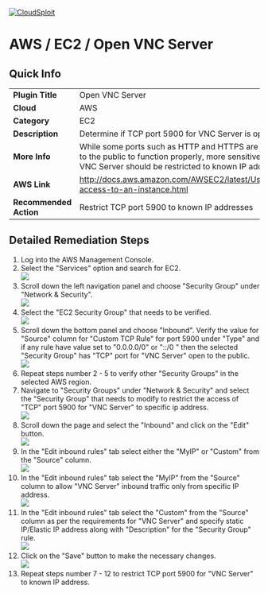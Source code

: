 [![CloudSploit](https://cloudsploit.com/img/logo-new-big-text-100.png "CloudSploit")](https://cloudsploit.com)

# AWS / EC2 / Open VNC Server

## Quick Info

| | |
|-|-|
| **Plugin Title** | Open VNC Server |
| **Cloud** | AWS |
| **Category** | EC2 |
| **Description** | Determine if TCP port 5900 for VNC Server is open to the public |
| **More Info** | While some ports such as HTTP and HTTPS are required to be open to the public to function properly, more sensitive services such as VNC Server should be restricted to known IP addresses. |
| **AWS Link** | http://docs.aws.amazon.com/AWSEC2/latest/UserGuide/authorizing-access-to-an-instance.html |
| **Recommended Action** | Restrict TCP port 5900 to known IP addresses |

## Detailed Remediation Steps
1. Log into the AWS Management Console.
2. Select the "Services" option and search for EC2. </br> <img src="/resources/aws/ec2/open-vnc-server/step2.png"/>
3. Scroll down the left navigation panel and choose "Security Group" under "Network & Security".</br> <img src="/resources/aws/ec2/open-vnc-server/step3.png"/>
4. Select the "EC2 Security Group" that needs to be verified. </br> <img src="/resources/aws/ec2/open-vnc-server/step4.png"/>
5. Scroll down the bottom panel and choose "Inbound". Verify the value for "Source" column for "Custom TCP Rule" for port 5900 under "Type" and if any rule have value set to "0.0.0.0/0" or "::/0 " then the selected "Security Group" has "TCP" port for "VNC Server" open to the public.</br> <img src="/resources/aws/ec2/open-vnc-server/step5.png"/>
6. Repeat steps number 2 - 5 to verify other "Security Groups" in the selected AWS region.</br> 
7. Navigate to "Security Groups" under "Network & Security" and select the "Security Group" that needs to modify to restrict the access of "TCP" port 5900 for "VNC Server"  to specific ip address. </br> <img src="/resources/aws/ec2/open-vnc-server/step7.png"/>
8. Scroll down the page and select the "Inbound" and click on the "Edit" button. </br> <img src="/resources/aws/ec2/open-vnc-server/step8.png"/>
9. In the "Edit inbound rules" tab select either the "MyIP" or "Custom" from the "Source" column.</br> <img src="/resources/aws/ec2/open-vnc-server/step9.png"/>
10. In the "Edit inbound rules" tab select the "MyIP" from the "Source" column to allow "VNC Server" inbound traffic only from specific IP address.</br> <img src="/resources/aws/ec2/open-vnc-server/step10.png"/>
11. In the "Edit inbound rules" tab select the "Custom" from the "Source" column as per the requirements for "VNC Server" and specify static IP/Elastic IP address along with "Description" for the "Security Group" rule. </br> <img src="/resources/aws/ec2/open-vnc-server/step11.png"/>
12. Click on the "Save" button to make the necessary changes. </br> <img src="/resources/aws/ec2/open-vnc-server/step12.png"/>
13. Repeat steps number 7 - 12 to restrict TCP port 5900 for "VNC Server" to known IP address.</br>
